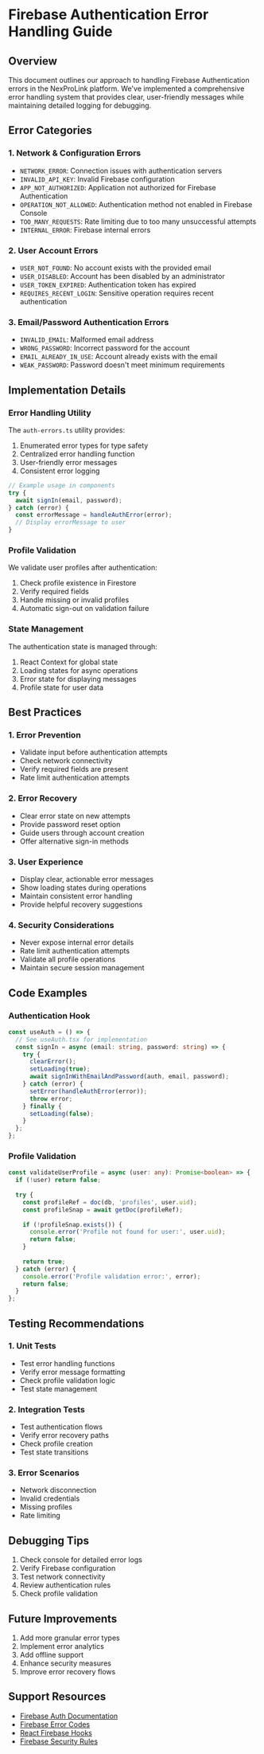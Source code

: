 # Firebase Authentication Error Handling Guide

## Overview
This document outlines our approach to handling Firebase Authentication errors in the NexProLink platform. We've implemented a comprehensive error handling system that provides clear, user-friendly messages while maintaining detailed logging for debugging.

## Error Categories

### 1. Network & Configuration Errors
- `NETWORK_ERROR`: Connection issues with authentication servers
- `INVALID_API_KEY`: Invalid Firebase configuration
- `APP_NOT_AUTHORIZED`: Application not authorized for Firebase Authentication
- `OPERATION_NOT_ALLOWED`: Authentication method not enabled in Firebase Console
- `TOO_MANY_REQUESTS`: Rate limiting due to too many unsuccessful attempts
- `INTERNAL_ERROR`: Firebase internal errors

### 2. User Account Errors
- `USER_NOT_FOUND`: No account exists with the provided email
- `USER_DISABLED`: Account has been disabled by an administrator
- `USER_TOKEN_EXPIRED`: Authentication token has expired
- `REQUIRES_RECENT_LOGIN`: Sensitive operation requires recent authentication

### 3. Email/Password Authentication Errors
- `INVALID_EMAIL`: Malformed email address
- `WRONG_PASSWORD`: Incorrect password for the account
- `EMAIL_ALREADY_IN_USE`: Account already exists with the email
- `WEAK_PASSWORD`: Password doesn't meet minimum requirements

## Implementation Details

### Error Handling Utility
The `auth-errors.ts` utility provides:
1. Enumerated error types for type safety
2. Centralized error handling function
3. User-friendly error messages
4. Consistent error logging

```typescript
// Example usage in components
try {
  await signIn(email, password);
} catch (error) {
  const errorMessage = handleAuthError(error);
  // Display errorMessage to user
}
```

### Profile Validation
We validate user profiles after authentication:
1. Check profile existence in Firestore
2. Verify required fields
3. Handle missing or invalid profiles
4. Automatic sign-out on validation failure

### State Management
The authentication state is managed through:
1. React Context for global state
2. Loading states for async operations
3. Error state for displaying messages
4. Profile state for user data

## Best Practices

### 1. Error Prevention
- Validate input before authentication attempts
- Check network connectivity
- Verify required fields are present
- Rate limit authentication attempts

### 2. Error Recovery
- Clear error state on new attempts
- Provide password reset option
- Guide users through account creation
- Offer alternative sign-in methods

### 3. User Experience
- Display clear, actionable error messages
- Show loading states during operations
- Maintain consistent error handling
- Provide helpful recovery suggestions

### 4. Security Considerations
- Never expose internal error details
- Rate limit authentication attempts
- Validate all profile operations
- Maintain secure session management

## Code Examples

### Authentication Hook
```typescript
const useAuth = () => {
  // See useAuth.tsx for implementation
  const signIn = async (email: string, password: string) => {
    try {
      clearError();
      setLoading(true);
      await signInWithEmailAndPassword(auth, email, password);
    } catch (error) {
      setError(handleAuthError(error));
      throw error;
    } finally {
      setLoading(false);
    }
  };
};
```

### Profile Validation
```typescript
const validateUserProfile = async (user: any): Promise<boolean> => {
  if (!user) return false;
  
  try {
    const profileRef = doc(db, 'profiles', user.uid);
    const profileSnap = await getDoc(profileRef);
    
    if (!profileSnap.exists()) {
      console.error('Profile not found for user:', user.uid);
      return false;
    }
    
    return true;
  } catch (error) {
    console.error('Profile validation error:', error);
    return false;
  }
};
```

## Testing Recommendations

### 1. Unit Tests
- Test error handling functions
- Verify error message formatting
- Check profile validation logic
- Test state management

### 2. Integration Tests
- Test authentication flows
- Verify error recovery paths
- Check profile creation
- Test state transitions

### 3. Error Scenarios
- Network disconnection
- Invalid credentials
- Missing profiles
- Rate limiting

## Debugging Tips

1. Check console for detailed error logs
2. Verify Firebase configuration
3. Test network connectivity
4. Review authentication rules
5. Check profile validation

## Future Improvements

1. Add more granular error types
2. Implement error analytics
3. Add offline support
4. Enhance security measures
5. Improve error recovery flows

## Support Resources

- [Firebase Auth Documentation](https://firebase.google.com/docs/auth)
- [Firebase Error Codes](https://firebase.google.com/docs/auth/admin/errors)
- [React Firebase Hooks](https://github.com/CSFrequency/react-firebase-hooks)
- [Firebase Security Rules](https://firebase.google.com/docs/rules)
